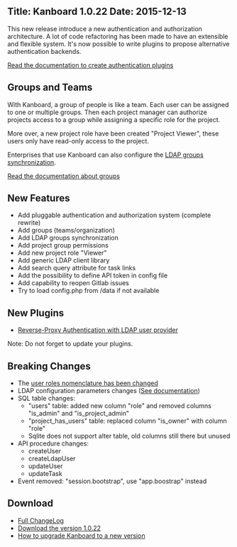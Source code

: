 Title: Kanboard 1.0.22
Date: 2015-12-13
---

This new release introduce a new authentication and authorization architecture.
A lot of code refactoring has been made to have an extensible and flexible system.
It's now possible to write plugins to propose alternative authentication backends.

[Read the documentation to create authentication plugins](https://kanboard.net/documentation/plugins)

Groups and Teams
----------------

With Kanboard, a group of people is like a team.
Each user can be assigned to one or multiple groups.
Then each project manager can authorize projects access to a group while assigning a specific role for the project.

More over, a new project role have been created "Project Viewer", these users only have read-only access to the project.

Enterprises that use Kanboard can also configure the [LDAP groups synchronization](https://kanboard.net/documentation/ldap-group-sync).

[Read the documentation about groups](https://kanboard.net/documentation/groups)

New Features
------------

* Add pluggable authentication and authorization system (complete rewrite)
* Add groups (teams/organization)
* Add LDAP groups synchronization
* Add project group permissions
* Add new project role "Viewer"
* Add generic LDAP client library
* Add search query attribute for task links
* Add the possibility to define API token in config file
* Add capability to reopen Gitlab issues
* Try to load config.php from /data if not available

New Plugins
-----------

- [Reverse-Proxy Authentication with LDAP user provider](https://kanboard.net/plugin/reverse-proxy-ldap)

Note: Do not forget to update your plugins.

Breaking Changes
----------------

* The [user roles nomenclature has been changed](https://kanboard.net/documentation/roles)
* LDAP configuration parameters changes ([See documentation](https://kanboard.net/documentation/ldap-parameters))
* SQL table changes:
    - "users" table: added new column "role" and removed columns "is_admin" and "is_project_admin"
    - "project_has_users" table: replaced column "is_owner" with column "role"
    - Sqlite does not support alter table, old columns still there but unused
* API procedure changes:
    - createUser
    - createLdapUser
    - updateUser
    - updateTask
* Event removed: "session.bootstrap", use "app.boostrap" instead

Download
--------

- [Full ChangeLog](https://github.com/fguillot/kanboard/blob/master/ChangeLog)
- [Download the version 1.0.22](https://kanboard.net/kanboard-1.0.22.zip)
- [How to upgrade Kanboard to a new version](https://kanboard.net/documentation/update)

